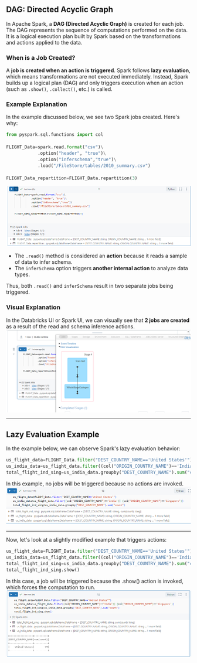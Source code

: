
## DAG: Directed Acyclic Graph

In Apache Spark, a **DAG (Directed Acyclic Graph)** is created for each job. The DAG represents the sequence of computations performed on the data. It is a logical execution plan built by Spark based on the transformations and actions applied to the data.

### When is a Job Created?

A **job is created when an action is triggered**. Spark follows **lazy evaluation**, which means transformations are not executed immediately. Instead, Spark builds up a logical plan (DAG) and only triggers execution when an action (such as `.show()`, `.collect()`, etc.) is called.

### Example Explanation

In the example discussed below, we see two Spark jobs created. Here's why:

```python
from pyspark.sql.functions import col

FLIGHT_Data=spark.read.format("csv")\
            .option("header", "true")\
            .option("inferschema","true")\
            .load("/FileStore/tables/2010_summary.csv")

FLIGHT_Data_repartition=FLIGHT_Data.repartition(3)
```
<img src="./Images/2-DAG.PNG" alt="DAG Diagram" width="1000"/>



- The `.read()` method is considered an **action** because it reads a sample of data to infer schema.
- The `inferSchema` option triggers **another internal action** to analyze data types.

Thus, both `.read()` and `inferSchema` result in two separate jobs being triggered.

### Visual Explanation

In the Databricks UI or Spark UI, we can visually see that **2 jobs are created** as a result of the read and schema inference actions.<br>
![](./Images/3-DAG.PNG)<br>

---

## Lazy Evaluation Example
In the example below, we can observe Spark's lazy evaluation behavior:

```python
us_flight_data=FLIGHT_Data.filter("DEST_COUNTRY_NAME=='United States'")
us_india_data=us_flight_data.filter((col("ORIGIN_COUNTRY_NAME")=='India')| (col("ORIGIN_COUNTRY_NAME")=='Singapore'))
total_flight_ind_sing=us_india_data.groupby("DEST_COUNTRY_NAME").sum("count")
```
In this example, no jobs will be triggered because no actions are invoked.
![](./Images/5-DAG.PNG)<br>

---

Now, let's look at a slightly modified example that triggers actions:
```python
us_flight_data=FLIGHT_Data.filter("DEST_COUNTRY_NAME=='United States'")
us_india_data=us_flight_data.filter((col("ORIGIN_COUNTRY_NAME")=='India')| (col("ORIGIN_COUNTRY_NAME")=='Singapore'))
total_flight_ind_sing=us_india_data.groupby("DEST_COUNTRY_NAME").sum("count")
total_flight_ind_sing.show()
```
In this case, a job will be triggered because the .show() action is invoked, which forces the computation to run.
![](./Images/4-DAG.PNG)<br>
